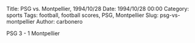 Title: PSG vs. Montpellier, 1994/10/28
Date: 1994/10/28 00:00
Category: sports
Tags: football, football scores, PSG, Montpellier
Slug: psg-vs-montpellier
Author: carbonero


PSG 3 - 1 Montpellier
